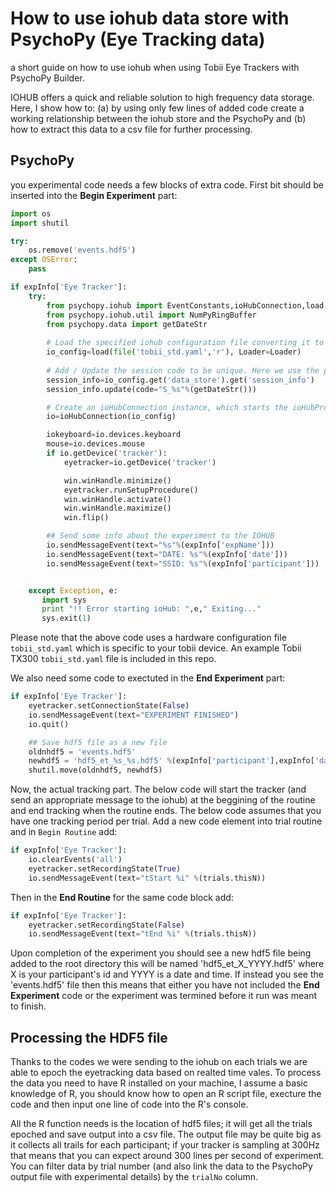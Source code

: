 # How to use iohub data store with PsychoPy (Eye Tracking data)
a short guide on how to use iohub when using Tobii Eye Trackers with PsychoPy Builder. 

IOHUB offers a quick and reliable solution to high frequency data storage. Here, I show how to: (a) by using only few lines of added code create a working relationship between the iohub store and the PsychoPy and (b) how to extract this data to a csv file for further processing. 

## PsychoPy
you experimental code needs a few blocks of extra code. First bit should be inserted into the **Begin Experiment** part: 

```python
import os
import shutil

try:
    os.remove('events.hdf5')
except OSError:
    pass

if expInfo['Eye Tracker']:
    try:
        from psychopy.iohub import EventConstants,ioHubConnection,load,Loader
        from psychopy.iohub.util import NumPyRingBuffer
        from psychopy.data import getDateStr
        
        # Load the specified iohub configuration file converting it to a python dict.
        io_config=load(file('tobii_std.yaml','r'), Loader=Loader)
        
        # Add / Update the session code to be unique. Here we use the psychopy getDateStr() function for session code generation
        session_info=io_config.get('data_store').get('session_info')
        session_info.update(code="S_%s"%(getDateStr()))

        # Create an ioHubConnection instance, which starts the ioHubProcess, and informs it of the requested devices and their configurations.
        io=ioHubConnection(io_config)

        iokeyboard=io.devices.keyboard
        mouse=io.devices.mouse
        if io.getDevice('tracker'):
            eyetracker=io.getDevice('tracker')

            win.winHandle.minimize()
            eyetracker.runSetupProcedure()
            win.winHandle.activate()
            win.winHandle.maximize()
            win.flip()

        ## Send some info about the experiment to the IOHUB
        io.sendMessageEvent(text="%s"%(expInfo['expName']))
        io.sendMessageEvent(text="DATE: %s"%(expInfo['date']))
        io.sendMessageEvent(text="SSID: %s"%(expInfo['participant']))


    except Exception, e:
       import sys
       print "!! Error starting ioHub: ",e," Exiting..."
       sys.exit(1)
```
Please note that the above code uses a hardware configuration file `tobii_std.yaml` which is specific to your tobii device. An example Tobii TX300 `tobii_std.yaml` file is included in this repo.

We also need some code to exectuted in the **End Experiment** part:

```python
if expInfo['Eye Tracker']:
    eyetracker.setConnectionState(False)
    io.sendMessageEvent(text="EXPERIMENT FINISHED")
    io.quit()

    ## Save hdf5 file as a new file
    oldnhdf5 = 'events.hdf5'
    newhdf5 = 'hdf5_et_%s_%s.hdf5' %(expInfo['participant'],expInfo['date'])
    shutil.move(oldnhdf5, newhdf5)
```

Now, the actual tracking part. The below code will start the tracker (and send an appropriate message to the iohub) at the beggining of the routine and end tracking when the routine ends. The below code assumes that you have one tracking period per trial. Add a new code element into trial routine and in `Begin Routine` add:

```python
if expInfo['Eye Tracker']:
    io.clearEvents('all')
    eyetracker.setRecordingState(True)
    io.sendMessageEvent(text="tStart %i" %(trials.thisN))
```

Then in the **End Routine** for the same code block add:

```python
if expInfo['Eye Tracker']:
    eyetracker.setRecordingState(False)
    io.sendMessageEvent(text="tEnd %i" %(trials.thisN))
```

Upon completion of the experiment you should see a new hdf5 file being added to the root directory this will be named 'hdf5_et_X_YYYY.hdf5' where X is your participant's id and YYYY is a date and time. If instead you see the 'events.hdf5' file then this means that either you have not included the **End Experiment** code or the experiment was termined before it run was meant to finish. 

## Processing the HDF5 file
Thanks to the codes we were sending to the iohub on each trials we are able to epoch the eyetracking data based on realted time vales. To process the data you need to have R installed on your machine, I assume a basic knowledge of R, you should know how to open an R script file, execture the code and then input one line of code into the R's console. 

All the R function needs is the location of hdf5 files; it will get all the trials epoched and save output into a csv file. The output file may be quite big as it collects all trails for each participant; if your tracker is sampling at 300Hz that means that you can expect around 300 lines per second of experiment. You can filter data by trial number (and also link the data to the PsychoPy output file with experimental details) by the `trialNo` column.  
